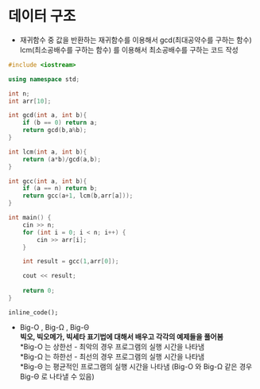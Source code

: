 # 데이터 구조

* 재귀함수 중 값을 반환하는 재귀함수를 이용해서 gcd(최대공약수를 구하는 함수) lcm(최소공배수를 구하는 함수) 를 이용해서 최소공배수를 구하는 코드 작성
```cpp
#include <iostream>

using namespace std;

int n;
int arr[10];

int gcd(int a, int b){
    if (b == 0) return a;
    return gcd(b,a%b);
}

int lcm(int a, int b){
    return (a*b)/gcd(a,b);
}

int gcc(int a, int b){
    if (a == n) return b;
    return gcc(a+1, lcm(b,arr[a]));
}

int main() {
    cin >> n;
    for (int i = 0; i < n; i++) {
        cin >> arr[i];
    }

    int result = gcc(1,arr[0]);

    cout << result;
    
    return 0;
}
```
`inline_code();`

* Big-O , Big-Ω , Big-Θ<br>
**빅오, 빅오메가, 빅세타 표기법에 대해서 배우고 각각의 예제들을 풀어봄**<br>
  *Big-O 는 상한선 - 최악의 경우 프로그램의 실행 시간을 나타냄<br>
  *Big-Ω 는 하한선 - 최선의 경우 프로그램의 실행 시간을 나타냄<br>
  *Big-Θ 는 평균적인 프로그램의 실행 시간을 나타냄 (Big-O 와 Big-Ω 같은 경우 Big-Θ 로 나타낼 수 있음)<br>
